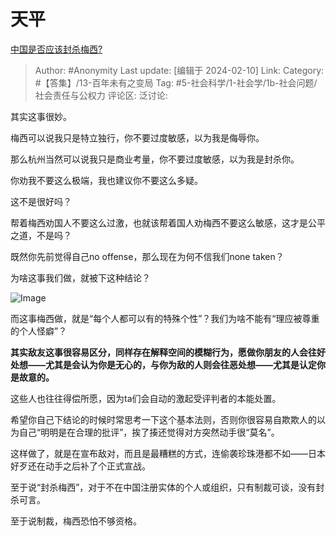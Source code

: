 # 天平
[中国是否应该封杀梅西?](https://www.zhihu.com/question/643498019/answer/3392425009)

> Author: #Anonymity
> Last update: [编辑于 2024-02-10]
> Link:
> Category: #【答集】/13-百年未有之变局
> Tag: #5-社会科学/1-社会学/1b-社会问题/社会责任与公权力
> 评论区:
> 泛讨论:

其实这事很妙。

梅西可以说我只是特立独行，你不要过度敏感，以为我是侮辱你。

那么杭州当然可以说我只是商业考量，你不要过度敏感，以为我是封杀你。

你劝我不要这么极端，我也建议你不要这么多疑。

这不是很好吗？

帮着梅西劝国人不要这么过激，也就该帮着国人劝梅西不要这么敏感，这才是公平之道，不是吗？

既然你先前觉得自己no offense，那么现在为何不信我们none taken？

为啥这事我们做，就被下这种结论？

![Image](https://pic1.zhimg.com/50/v2-3fc60225ca9919f05681d3acac3b5790_720w.jpg?source=2c26e567)

而这事梅西做，就是“每个人都可以有的特殊个性”？我们为啥不能有“理应被尊重的个人怪癖”？

**其实敌友这事很容易区分，同样存在解释空间的模糊行为，愿做你朋友的人会往好处想——尤其是会认为你是无心的，与你为敌的人则会往恶处想——尤其是认定你是故意的。**

这些人也往往得偿所愿，因为ta们会自动的激起受评判者的本能处置。

希望你自己下结论的时候时常思考一下这个基本法则，否则你很容易自欺欺人的以为自己“明明是在合理的批评”，挨了揍还觉得对方突然动手很“莫名”。

这样做了，就是在宣布敌对，而且是最糟糕的方式，连偷袭珍珠港都不如——日本好歹还在动手之后补了个正式宣战。

至于说“封杀梅西”，对于不在中国注册实体的个人或组织，只有制裁可谈，没有封杀可言。

至于说制裁，梅西恐怕不够资格。
